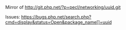 Mirror of http://git.php.net/?p=pecl/networking/uuid.git

Issues: https://bugs.php.net/search.php?cmd=display&status=Open&package_name[]=uuid
